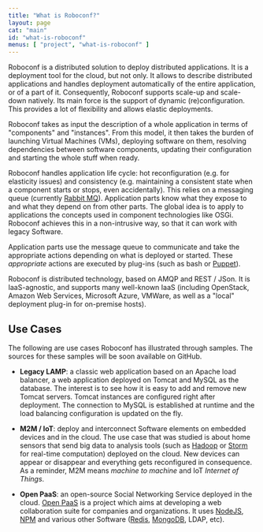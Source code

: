 ```yaml
---
title: "What is Roboconf?"
layout: page
cat: "main"
id: "what-is-roboconf"
menus: [ "project", "what-is-roboconf" ]
---
```


Roboconf is a distributed solution to deploy distributed applications.
It is a deployment tool for the cloud, but not only. It allows to describe distributed applications
and handles deployment automatically of the entire application, or of a part of it. Consequently, Roboconf supports scale-up
and scale-down natively. Its main force is the support of dynamic (re)configuration. This provides a lot of flexibility and
allows elastic deployments.

Roboconf takes as input the description of a whole application in terms of "components" and "instances".
From this model, it then takes the burden of launching Virtual Machines (VMs), deploying software on them, resolving dependencies
between software components, updating their configuration and starting the whole stuff when ready.

Roboconf handles application life cycle: hot reconfiguration (e.g. for elasticity issues) and consistency
(e.g. maintaining a consistent state when a component starts or stops, even accidentally). This relies on a messaging queue
(currently [Rabbit MQ](https://www.rabbitmq.com)). Application parts know what they expose to and what they depend on from other parts.
The global idea is to apply to applications the concepts used in component technologies like OSGi. Roboconf achieves this in a non-intrusive
way, so that it can work with legacy Software.

Application parts use the message queue to communicate and take the appropriate actions depending on what is deployed or started.
These *appropriate* actions are executed by plug-ins (such as bash or [Puppet](http://puppetlabs.com)).

Roboconf is distributed technology, based on AMQP
and REST / JSon. It is IaaS-agnostic, and supports many well-known IaaS (including OpenStack, Amazon Web Services, Microsoft Azure, VMWare,
as well as a "local" deployment plug-in for on-premise hosts).

## Use Cases

The following are use cases Roboconf has illustrated through samples.
The sources for these samples will be soon available on GitHub.

* **Legacy LAMP**: a classic web application based on an Apache load balancer, a web application deployed on Tomcat and MySQL as the database.
The interest is to see how it is easy to add and remove new Tomcat servers. Tomcat instances are configured right after deployment. The connection
to MySQL is established at runtime and the load balancing configuration is updated on the fly.

* **M2M / IoT**: deploy and interconnect Software elements on embedded devices and in the cloud.
The use case that was studied is about home sensors that send big data to analysis tools (such as [Hadoop](http://hadoop.apache.org/) or
[Storm](http://storm.incubator.apache.org/) for real-time computation) deployed on the cloud. New devices can appear
or disappear and everything gets reconfigured in consequence. As a reminder, M2M means *machine to machine* and IoT *Internet of Things*.

* **Open PaaS**: an open-source Social Networking Service deployed in the cloud.
[Open PaaS](http://open-paas.org) is a project which aims at developing a web collaboration suite for companies and organizations.
It uses [NodeJS](http://nodejs.org/), [NPM](http://www.npmjs.org/) and various other Software ([Redis](http://redis.io/), [MongoDB](http://www.mongodb.org/), LDAP, etc).
